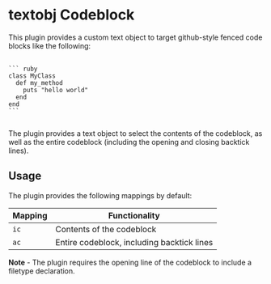 textobj Codeblock
=================

This plugin provides a custom text object to target github-style fenced code
blocks like the following:

<pre>
  <code>
``` ruby
class MyClass
  def my_method
    puts "hello world"
  end
end
```
  </code>
</pre>

The plugin provides a text object to select the contents of the codeblock, as
well as the entire codeblock (including the opening and closing backtick lines).

Usage
-----

The plugin provides the following mappings by default:

| Mapping | Functionality                              |
| ------- | -------------                              |
|    `ic` | Contents of the codeblock                  |
|    `ac` | Entire codeblock, including backtick lines |

**Note** - The plugin requires the opening line of the codeblock to include a
filetype declaration.
